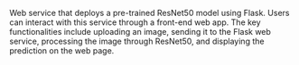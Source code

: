 Web service that deploys a pre-trained ResNet50 model using Flask.
Users can interact with this service through a front-end web app.
The key functionalities include uploading an image, sending it to the Flask web service, processing the image through ResNet50, and displaying the prediction on the web page. 
